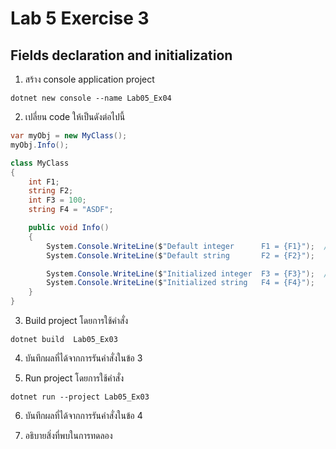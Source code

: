 # Lab 5 Exercise 3

## Fields declaration and initialization


1. สร้าง console application project

```
dotnet new console --name Lab05_Ex04
```
2. เปลี่ยน code ให้เป็นดังต่อไปนี้

```cs
var myObj = new MyClass();
myObj.Info();

class MyClass
{
    int F1;
    string F2;
    int F3 = 100;
    string F4 = "ASDF";

    public void Info()
    {
        System.Console.WriteLine($"Default integer      F1 = {F1}");  //Implicit fields initialization
        System.Console.WriteLine($"Default string       F2 = {F2}");

        System.Console.WriteLine($"Initialized integer  F3 = {F3}");  //Explicit field initialization
        System.Console.WriteLine($"Initialized string   F4 = {F4}");
    } 
}
```

3. Build project โดยการใช้คำสั่ง

```
dotnet build  Lab05_Ex03
```

4. บันทึกผลที่ได้จากการรันคำสั่งในข้อ 3

5. Run project โดยการใช้คำสั่ง

```
dotnet run --project Lab05_Ex03
```

6. บันทึกผลที่ได้จากการรันคำสั่งในข้อ 4


7. อธิบายสิ่งที่พบในการทดลอง


